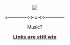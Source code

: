 <p align="center">
  <img src="https://github.com/user-attachments/assets/abff910e-e89a-4313-91d4-1c1b338278f2">
</p>
<p align="center">«──────⊹⊱✫⊰⊹──────</p>
<p align="center">Music?</p>
<p align="center">
  <a href="">𝗟𝗶𝗻𝗸𝘀 𝗮𝗿𝗲 𝘀𝘁𝗶𝗹𝗹 𝘄𝗶𝗽</a>
</p>

